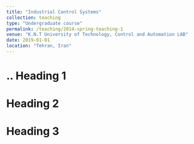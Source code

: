 ```yaml
---
title: "Industrial Control Systems"
collection: teaching
type: "Undergraduate course"
permalink: /teaching/2014-spring-teaching-1
venue: "K.N.T University of Technology, Control and Automation LAB"
date: 2019-01-01
location: "Tehran, Iran"
---
```


..
Heading 1
======

Heading 2
======

Heading 3
======